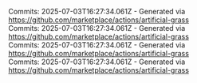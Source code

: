 Commits: 2025-07-03T16:27:34.061Z - Generated via https://github.com/marketplace/actions/artificial-grass
<br>
Commits: 2025-07-03T16:27:34.061Z - Generated via https://github.com/marketplace/actions/artificial-grass
<br>
Commits: 2025-07-03T16:27:34.061Z - Generated via https://github.com/marketplace/actions/artificial-grass
<br>
Commits: 2025-07-03T16:27:34.061Z - Generated via https://github.com/marketplace/actions/artificial-grass
<br>
